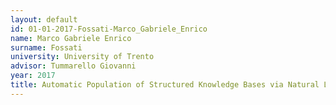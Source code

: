 ```yaml
---
layout: default 
id: 01-01-2017-Fossati-Marco_Gabriele_Enrico
name: Marco Gabriele Enrico
surname: Fossati
university: University of Trento
advisor: Tummarello Giovanni 
year: 2017
title: Automatic Population of Structured Knowledge Bases via Natural Language Processing
---
```

